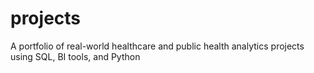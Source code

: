 # projects
A portfolio of real-world healthcare and public health analytics projects using SQL, BI tools, and Python
